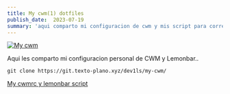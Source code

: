 ```yaml
---
title: My cwm(1) dotfiles 
publish_date:  2023-07-19
summary: 'aqui comparto mi configuracion de cwm y mis script para correr la barra de status con lemonbar..'
---
```


[![My cwm](/cwm-openbsd.png)](https://man.openbsd.org/cwm.1)

Aqui les comparto mi configuracion personal de CWM y Lemonbar..

```
git clone https://git.texto-plano.xyz/dev1ls/my-cwm/
```

[My cwmrc y lemonbar script](https://git.texto-plano.xyz/dev1ls/my-cwm/)
